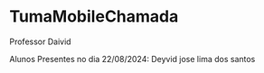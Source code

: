 # TumaMobileChamada
Professor Daivid

Alunos Presentes no dia 22/08/2024:
Deyvid jose lima dos santos
